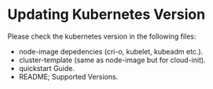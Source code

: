 # Updating Kubernetes Version

Please check the kubernetes version in the following files:
- node-image depedencies (cri-o, kubelet, kubeadm etc.).
- cluster-template (same as node-image but for cloud-init).
- quickstart Guide.
- README; Supported Versions.